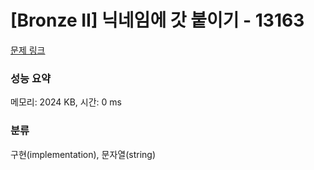 # [Bronze II] 닉네임에 갓 붙이기 - 13163 

[문제 링크](https://www.acmicpc.net/problem/13163) 

### 성능 요약

메모리: 2024 KB, 시간: 0 ms

### 분류

구현(implementation), 문자열(string)

